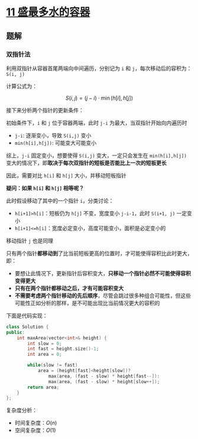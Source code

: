 
# [11 盛最多水的容器](https://leetcode.cn/problems/container-with-most-water/)

## 题解

### 双指针法

利用双指针从容器首尾两端向中间遍历，分别记为 `i` 和 `j`，每次移动后的容积为：`S(i, j)`

计算公式为：

$$
S(i, j) = (j - i) \cdot \min(h[i], h[j])
$$

接下来分析两个指针的更新条件：

初始条件下，`i` 和 `j` 位于容器两端，此时 `j-i` 为最大，当双指针开始向内遍历时

- `j-i`: 逐渐变小，导致 `S(i,j)` 变小
- `min(h[i],h[j])`: 可能变大可能变小

综上，`j-i` 固定变小，想要使得 `S(i,j)` 变大，一定只会发生在 `min(h[i],h[j])` 变大的情况下，即**取决于每次双指针的短板是否能比上一次的短板更长**

因此，需要对比 `h[i]` 和 `h[j]` 大小，并移动短板指针

**疑问：如果 `h[i]` 和 `h[j]` 相等呢？**

此时假设移动了其中的一个指针 `i`，分类讨论：
- `h[i+1]>h[i]`：短板仍为 `h[j]` 不变，宽度变小 `j-i-1`，此时 `S(i+1, j)` 一定变小
- `h[i+1]<=h[i]`：宽度必定变小，高度可能变小，面积是必定变小的

移动指针 `j` 也是同理

只有两个指针**都移动到**了比当前短板更高的位置时，才可能使得容积比此时更大，即：
- 要想让此情况下，更新指针后容积变大，**只移动一个指针必然不可能使得容积变得更大**
- **只有在两个指针都移动之后，才有可能容积变大**
- **不需要考虑两个指针移动的先后顺序**，尽管会跳过很多种组合可能性，但这些可能性正如分析的那样，是不可能出现比当前情况更大的容积的

下面是代码实现：

```cpp
class Solution {
public:
    int maxArea(vector<int>& height) {
        int slow = 0;
        int fast = height.size()-1;
        int area = 0;

        while(slow != fast)
            area = (height[fast]<height[slow])?
                max(area, (fast - slow) * height[fast--]):
                max(area, (fast - slow) * height[slow++]);
        return area;
    }
};
```

复杂度分析：
- 时间复杂度：$O(n)$
- 空间复杂度：$O(1)$


